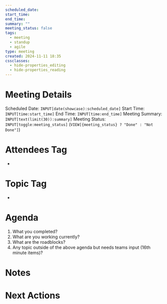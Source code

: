 ```yaml
---
scheduled_date: 
start_time: 
end_time: 
summary: ""
meeting_status: false
tags:
  - meeting
  - standup
  - agile
type: meeting
created: 2024-11-11 18:35
cssclasses:
  - hide-properties_editing
  - hide-properties_reading
---
```

# Meeting Details
Scheduled Date:  `INPUT[date(showcase):scheduled_date]`
Start Time: `INPUT[time:start_time]`  End Time:  `INPUT[time:end_time]`
Meeting Summary: `INPUT[text(limit(30)):summary]`
Meeting Status: `INPUT[toggle:meeting_status]` (`VIEW[{meeting_status} ? "Done" : "Not Done"]`)
# Attendees Tag
- 
# Topic Tag
- 
# Agenda
1.  What you completed?
2.  What are you working currently?
3.  What are the roadblocks?
4.  Any topic outside of the above agenda but needs teams input (16th minute items)?
# Notes


# Next Actions

